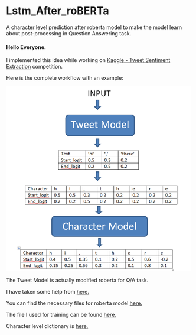 # Lstm_After_roBERTa
A character level prediction after roberta model to make the model learn about post-processing in Question Answering task.


#### Hello Everyone.
I implemented this idea while working on [Kaggle - Tweet Sentiment Extraction](https://www.kaggle.com/c/tweet-sentiment-extraction) competition.

Here is the complete workflow with an example:

<img src="image/character_model.PNG" height=500>

The Tweet Model is actually modified roberta for Q/A task.

I have taken some help from [here.](https://www.kaggle.com/shoheiazuma/tweet-sentiment-roberta-pytorch)

You can find the necessary files for roberta model [here.](https://www.kaggle.com/abhishek/roberta-base)

The file I used for training can be found [here.](https://drive.google.com/file/d/1vOa7wP85TBM8h1enf3ElzMqY5cbaXtxd/view?usp=sharing)

Character level dictionary is [here.](https://drive.google.com/file/d/1PIELbJThdiGTk-MFwENsDiFtwv76keDx/view?usp=sharing)
